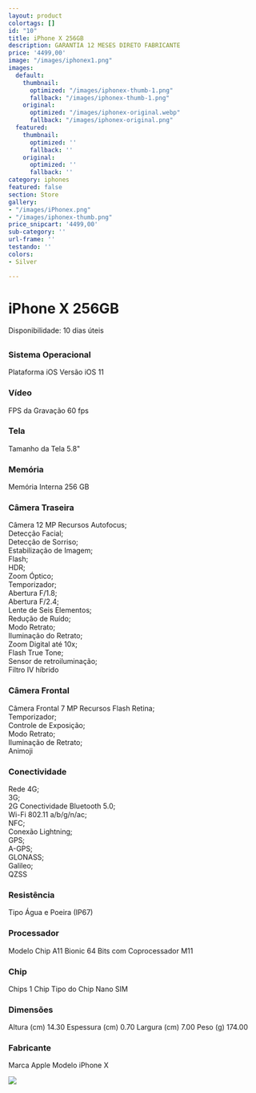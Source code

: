 ```yaml
---
layout: product
colortags: []
id: "10"
title: iPhone X 256GB
description: GARANTIA 12 MESES DIRETO FABRICANTE
price: '4499,00'
image: "/images/iphonex1.png"
images:
  default:
    thumbnail:
      optimized: "/images/iphonex-thumb-1.png"
      fallback: "/images/iphonex-thumb-1.png"
    original:
      optimized: "/images/iphonex-original.webp"
      fallback: "/images/iphonex-original.png"
  featured:
    thumbnail:
      optimized: ''
      fallback: ''
    original:
      optimized: ''
      fallback: ''
category: iphones
featured: false
section: Store
gallery:
- "/images/iPhonex.png"
- "/images/iphonex-thumb.png"
price_snipcart: '4499,00'
sub-category: ''
url-frame: ''
testando: ''
colors:
- Silver

---
```

# iPhone X 256GB

Disponibilidade: 10 dias úteis

## 

### Sistema Operacional

Plataforma iOS Versão iOS 11

### Vídeo

FPS da Gravação 60 fps

### Tela

Tamanho da Tela 5.8"

### Memória

Memória Interna 256 GB

### Câmera Traseira

Câmera 12 MP Recursos Autofocus;   
 Detecção Facial;   
 Detecção de Sorriso;   
 Estabilização de Imagem;   
 Flash;   
 HDR;   
 Zoom Óptico;   
 Temporizador;   
 Abertura F/1.8;   
 Abertura F/2.4;   
 Lente de Seis Elementos;   
 Redução de Ruído;   
 Modo Retrato;   
 Iluminação do Retrato;   
 Zoom Digital até 10x;   
 Flash True Tone;   
 Sensor de retroiluminação;   
 Filtro IV híbrido

### Câmera Frontal

Câmera Frontal 7 MP Recursos Flash Retina;   
 Temporizador;   
 Controle de Exposição;   
 Modo Retrato;   
 Iluminação de Retrato;   
 Animoji

### Conectividade

Rede 4G;   
 3G;   
 2G Conectividade Bluetooth 5.0;   
 Wi-Fi 802.11 a/b/g/n/ac;   
 NFC;   
 Conexão Lightning;   
 GPS;   
 A-GPS;   
 GLONASS;   
 Galileo;   
 QZSS

### Resistência

Tipo Água e Poeira (IP67)

### Processador

Modelo Chip A11 Bionic 64 Bits com Coprocessador M11

### Chip

Chips 1 Chip Tipo do Chip Nano SIM

### Dimensões

Altura (cm) 14.30 Espessura (cm) 0.70 Largura (cm) 7.00 Peso (g) 174.00

### Fabricante

Marca Apple Modelo iPhone X

![](/images/01.png)